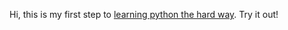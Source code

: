 Hi, this is my first step to [learning python the hard way](http://learnpythonthehardway.org/). Try it out! 
